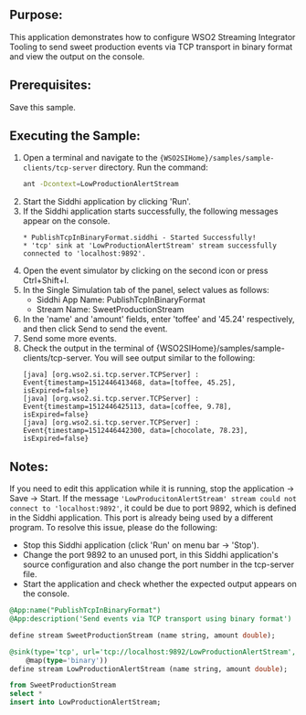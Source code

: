 
## Purpose:
This application demonstrates how to configure WSO2 Streaming Integrator Tooling to send sweet production events via TCP transport in binary format and view the output on the console.

## Prerequisites:
Save this sample.

## Executing the Sample:
1) Open a terminal and navigate to the `{WSO2SIHome}/samples/sample-clients/tcp-server` directory. Run the command:
    ```bash
    ant -Dcontext=LowProductionAlertStream
    ```
2) Start the Siddhi application by clicking 'Run'.
3) If the Siddhi application starts successfully, the following messages appear on the console.
    ```
    * PublishTcpInBinaryFormat.siddhi - Started Successfully!
    * 'tcp' sink at 'LowProductionAlertStream' stream successfully connected to 'localhost:9892'.
    ```
4) Open the event simulator by clicking on the second icon or press Ctrl+Shift+I.
5) In the Single Simulation tab of the panel, select values as follows:
    * Siddhi App Name: PublishTcpInBinaryFormat
    * Stream Name: SweetProductionStream
6) In the 'name' and 'amount' fields, enter 'toffee' and '45.24' respectively, and then click Send to send the event.
7) Send some more events.
8) Check the output in the terminal of {WSO2SIHome}/samples/sample-clients/tcp-server. You will see output similar to the following:
    ```
    [java] [org.wso2.si.tcp.server.TCPServer] : Event{timestamp=1512446413468, data=[toffee, 45.25], isExpired=false}
    [java] [org.wso2.si.tcp.server.TCPServer] : Event{timestamp=1512446425113, data=[coffee, 9.78], isExpired=false}
    [java] [org.wso2.si.tcp.server.TCPServer] : Event{timestamp=1512446442300, data=[chocolate, 78.23], isExpired=false}
    ```

## Notes:
If you need to edit this application while it is running, stop the application -> Save -> Start.
If the message `'LowProducitonAlertStream' stream could not connect to 'localhost:9892'`, it could be due to port 9892, which is defined in the Siddhi application. This port is already being used by a different program. To resolve this issue, please do the following:
* Stop this Siddhi application (click 'Run' on menu bar -> 'Stop').
* Change the port 9892 to an unused port, in this Siddhi application's source configuration and also change the port number in the tcp-server file.
* Start the application and check whether the expected output appears on the console.

```sql
@App:name("PublishTcpInBinaryFormat")
@App:description('Send events via TCP transport using binary format')

define stream SweetProductionStream (name string, amount double);

@sink(type='tcp', url='tcp://localhost:9892/LowProductionAlertStream',
    @map(type='binary'))
define stream LowProductionAlertStream (name string, amount double);

from SweetProductionStream
select *
insert into LowProductionAlertStream;
```